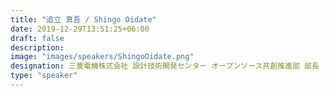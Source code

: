 ```yaml
---
title: "追立 真吾 / Shingo Oidate"
date: 2019-12-29T13:51:25+06:00
draft: false
description:
image: "images/speakers/ShingoOidate.png"
designation: 三菱電機株式会社 設計技術開発センター オープンソース共創推進部 部長
type: "speaker"
---
```

